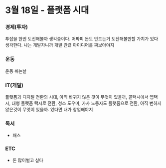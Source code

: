 # 3월 18일 - 플랫폼 시대

### 경제\(투자\)

투잡을 한번 도전해볼까 생각중이다. 어짜피 돈도 안드는거 도전해볼만할 가치가 있다 생각한다. 나는 개발자니까 개발 관련 아이디어를 짜보아야지    

### 운동

 운동 쉬는날 

### IT\(개발\)

플랫폼과 디지털 전환의 시대, 아직 바뀌지 않은 것이 무엇이 있을까, 콜택시에서 앱택시, 대형 플랫폼 택시로 전환, 청소 도우미, 가사 노동자도 플랫폼으로 전환, 아직 변하지 않은것이 무엇이 있을까. 있다면 내가 창업해야지 

### 독서

* 패스  

### ETC

* 돈 많이벌고 싶다  


